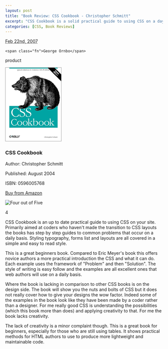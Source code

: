 ```yaml
--- 
layout: post
title: "Book Review: CSS Cookbook - Christopher Schmitt"
excerpt: "CSS Cookbook is a solid practical guide to using CSS on a day to day basis.  A great book for a beginners, it shows how to resolve common CSS problems. "
categories: [CSS, Book Reviews]
---
```

<abbr class="dtreviewed" title="20070222T1343">Feb 22nd, 2007</abbr>

<span class="reviewer vcard" id="reviewer-vcard">

    <span class="fn">George Ornbo</span>

</span>

<span class="type">product</span>

<img src="/images/articles/css_cookbook.gif" alt="CSS Cookbook" title="CSS Cookbook" width="180" height="236" class="right" />


<h3 class="fn">CSS Cookbook</h3>

<p>Author: Christopher Schmitt</p>

<p>Published: August 2004</p>

<p>ISBN: 0596005768</p>

<p><a href="http://www.amazon.com/CSS-Cookbook-Christopher-Schmitt/dp/0596005768">Buy from Amazon</a></p>

<img src="/images/books/four_stars.gif" title="Four out of Five" alt="Four out of Five" height="30" width="124" />

<span class="rating">4</span>

<div class="description">

<p>CSS Cookbook is an up to date practical guide to using CSS on your site. Primarily aimed at coders who haven't made the transition to CSS layouts the books has step by step guides to common problems that occur on a daily basis. Styling typography, forms list and layouts are all covered in a simple and easy to read style.</p>

<p>This is a great beginners book. Compared to Eric Meyer's book this offers novice authors a more practical introduction the CSS and what it can do. Each example uses the framework of "Problem" and then "Solution". The style of writing is easy follow and the examples are all excellent ones that web authors will use on a daily basis.</p>

<p>Where the book is lacking in comparison to other CSS books is on the design side. The book will show you the nuts and bolts of CSS but it does not really cover how to give your designs the wow factor. Indeed some of the examples in the book look like they have been made by a coder rather than a designer. For me really good CSS is understanding the possibilities (which this book more than does) and applying creativity to that. For me the book lacks creativity.</p>

<p>The lack of creativity is a minor complaint though. This is a great book for beginners, especially for those who are still using tables. It shows practical methods for HTML authors to use to produce more lightweight and maintainable code.</p> 
</div>
</div>
